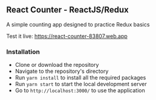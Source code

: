 ## React Counter - ReactJS/Redux

A simple counting app designed to practice Redux basics

Test it live: <https://react-counter-83807.web.app>

### Installation
- Clone or download the repository
- Navigate to the repository's directory
- Run `yarn install` to install all the required packages
- Run `yarn start` to start the local development server
- Go to `http://localhost:3000/` to use the application